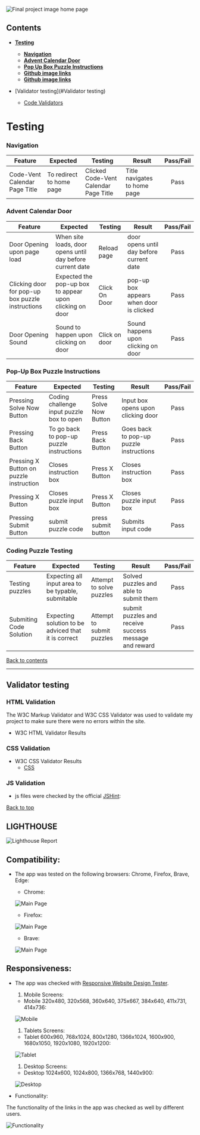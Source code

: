 ![Final project image home page](documentation/mock_design.png)

## **Contents**

* [**Testing**](#testing)
  * [**Navigation**](#navigation)
  * [**Advent Calendar Door**](#advent-calendar-door)
  * [**Pop Up Box Puzzle Instructions**](#pop-up-box-puzzle-instructions)
  * [**Github image links**](#github-image-links)
  * [**Github image links**](#github-image-links)

* [Validator testing](#Validator testing)
    * [Code Validators](#CODE-VALIDATORS)
  
  
# **Testing**

### **Navigation** 

| Feature      | Expected          | Testing  | Result | Pass/Fail |
|-------------|-------------|-----|----------|:----:|
| Code-Vent Calendar Page Title | To redirect to home page | Clicked Code-Vent Calendar Page Title | Title navigates to home page | Pass |


### **Advent Calendar Door**

| Feature      | Expected  | Testing  | Result | Pass/Fail |
|-------------|-------------|-----|----------|:-----:|
| Door Opening upon page load | When site loads, door opens until day before current date | Reload page | door opens until day before current date | Pass |
| Clicking door for pop-up box puzzle instructions | Expected the pop-up box to appear upon clicking on door | Click On Door | pop-up box appears when door is clicked | Pass |
| Door Opening Sound | Sound to happen upon clicking on door | Click on door | Sound happens upon clicking on door | Pass |


### **Pop-Up Box Puzzle Instructions**

| Feature     | Expected  | Testing  | Result | Pass/Fail |
|-------------|-------------|-----|----------|:-----:|
| Pressing Solve Now Button | Coding challenge input puzzle box to open | Press Solve Now Button | Input box opens upon clicking door | Pass |
| Pressing Back Button | To go back to pop-up puzzle instructions | Press Back Button | Goes back to pop-up puzzle instructions | Pass |
| Pressing X Button on puzzle instruction | Closes instruction box | Press X Button | Closes instruction box | Pass |
| Pressing X Button | Closes puzzle input box | Press X Button | Closes puzzle input box | Pass |
| Pressing Submit Button | submit puzzle code  | press submit button | Submits input code | Pass |


### **Coding Puzzle Testing**

| Feature     | Expected  | Testing  | Result | Pass/Fail |
|-------------|-------------|-----|----------|:-----:|
| Testing puzzles | Expecting all input area to be typable, submitable | Attempt to solve puzzles | Solved puzzles and able to submit them | Pass|
| Submiting Code Solution | Expecting solution to be adviced that it is correct | Attempt to submit puzzles | submit puzzles and receive success message and reward | Pass|

[Back to contents](#contents)

---

## Validator testing

### HTML Validation

The W3C Markup Validator and W3C CSS Validator was used to validate my project to make sure there were no errors within the site.

* W3C HTML Validator Results


### CSS Validation

* W3C CSS Validator Results
    * [CSS](https://jigsaw.w3.org/css-validator/validator?uri=https%3A%2F%2Fvalidator.w3.org%2Fnu%2F%3Fdoc%3Dhttps%253A%252F%252Fmanni8436.github.io%252Fhackvent-calendar%252F&profile=css3svg&usermedium=all&warning=1&vextwarning=&lang=en)


### JS Validation
*  js files were checked by the official [JSHint](https://jshint.com/):



[Back to top](#christmas-hackathon)
## LIGHTHOUSE

![Lighthouse Report](documentation/lighthouse_report.png)

## Compatibility:

+ The app was tested on the following browsers: Chrome, Firefox, Brave, Edge:

  - Chrome:

  ![Main Page](documentation/compatibility/browser_chrome.png)
  
  - Firefox:

  ![Main Page](documentation/compatibility/browser_firefox.png)

  - Brave:

  ![Main Page](documentation/compatibility/browser_brave.png)
## Responsiveness:

+ The app was checked with [Responsive Website Design Tester](https://responsivedesignchecker.com/).

  1. Mobile Screens:

    - Mobile 320x480, 320x568, 360x640, 375x667, 384x640, 411x731, 414x736:

     ![Mobile](documentation/responsiveness/responsiveness_mobile_devices.gif)

      
  1. Tablets Screens:

    - Tablet 600x960, 768x1024, 800x1280, 1366x1024, 1600x900, 1680x1050, 1920x1080, 1920x1200:
        
    ![Tablet](documentation/responsiveness/responsiveness_tablet_devices.gif)
      
  1. Desktop Screens:

    - Desktop 1024x600, 1024x800, 1366x768, 1440x900:
        
    ![Desktop](documentation/responsiveness/responsiveness_desktop_devices.gif)


+ Functionality:

The functionality of the links in the app was checked as well by different users.

 ![Functionality](documentation/responsiveness/observe_functionality.gif)